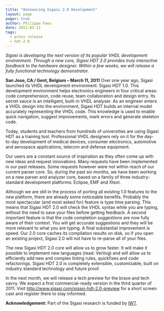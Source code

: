 ```yaml
---
title: "Announcing Sigasi 2.0 Development"
layout: page 
pager: true
author: Philippe Faes
date: 2011-03-11
tags: 
  - press release
  - hdt-2.0
---
```

<div class="content">
<p><em>Sigasi is developing the next version of its popular VHDL development environment. Through a new core, Sigasi HDT 2.0 provides truly interactive feedback to the hardware designer. Within a few weeks, we will release a fully functional technology demonstrator.<br/></em></p><p><strong>San Jose, CA / Gent, Belgium &#8211; March 11, 2011</strong> Over one year ago, Sigasi launched its VHDL development environment: Sigasi HDT 1.0. This development environment helps electronics engineers in four critical areas: code comprehension, code reuse, team collaboration and design entry. Its secret sauce is an intelligent, built-in VHDL analyser. As an engineer enters a VHDL design into the environment, Sigasi HDT builds an internal model accurately representing the VHDL code. This knowledge is used to enable quick navigation, suggest improvements, mark errors and generate skeleton code.</p><p>Today, students and teachers from hundreds of universities are using Sigasi HDT as a training tool. Professional VHDL designers rely on it for the day-to-day development of medical devices, consumer electronics, automotive and aerospace applications, telecom and defense equipment.</p><p>Our users are a constant source of inspiration as they often come up with new ideas and request innovations. Many requests have been implemented in our past releases. Some requests however were not within reach of our current parser core. So, during the past six months, we have been working on a new parser and analyzer core, based on a family of three industry-standard development platforms: Eclipse, EMF and Xtext.</p><p>Although we are still in the process of porting all existing 1.0 features to the new platform, there are already some noticeable benefits. Probably the most spectacular (and most asked for) feature is type time parsing. This means that Sigasi HDT 2.0 will check the VHDL syntax while you are typing, without the need to save your files before getting feedback. A second important feature is that the code completion suggestions are now fully aware of their context. You will get accurate suggestions and they will be more relevant to what you are typing. A final substantial improvement is speed. Our 2.0 core caches its compilation results on disk, so if you open an existing project, Sigasi 2.0 will not have to re-parse all of your files.</p><p>The new Sigasi HDT 2.0 core will allow us to grow faster. It will make it possible to implement new languages (read: Verilog) and will allow us to efficiently add new and complex linting rules, quickfixes and code refactorings. Sigasi HDT 2.0 is completely extensible, customizable, built on industry standard technology and future proof.</p><p>In the next month, we will release a tech preview for the brave and tech savvy. We expect a first commercial-ready version in the third quarter of 2011. Visit <a href="http://www.sigasi.com/sigasi-hdt-2.0-preview" title="http://www.sigasi.com/sigasi-hdt-2.0-preview">http://www.sigasi.com/sigasi-hdt-2.0-preview</a> for a short screen cast and register there to stay informed.</p><p><strong>Acknowledgement:</strong> Part of the Sigasi research is funded by <a href="http://www.iwt.be" class="elf-external elf-icon">IWT</a>.</p>  </div>

